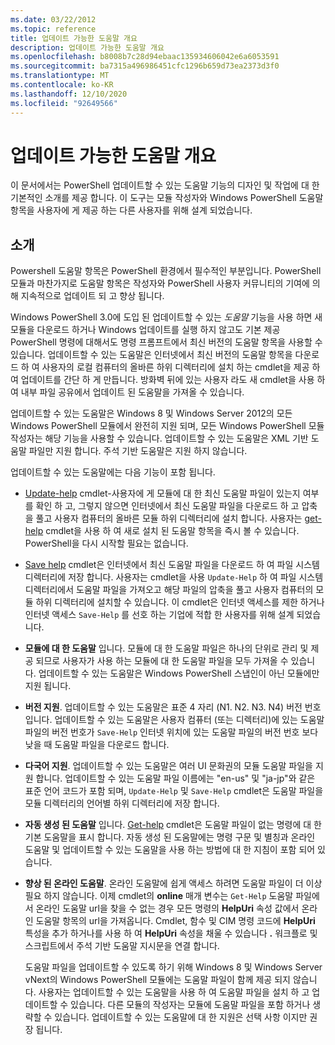 ```yaml
---
ms.date: 03/22/2012
ms.topic: reference
title: 업데이트 가능한 도움말 개요
description: 업데이트 가능한 도움말 개요
ms.openlocfilehash: b8008b7c28d94ebaac135934606042e6a6053591
ms.sourcegitcommit: ba7315a496986451cfc1296b659d73ea2373d3f0
ms.translationtype: MT
ms.contentlocale: ko-KR
ms.lasthandoff: 12/10/2020
ms.locfileid: "92649566"
---
```

# <a name="updatable-help-overview"></a>업데이트 가능한 도움말 개요

이 문서에서는 PowerShell 업데이트할 수 있는 도움말 기능의 디자인 및 작업에 대 한 기본적인 소개를 제공 합니다. 이 도구는 모듈 작성자와 Windows PowerShell 도움말 항목을 사용자에 게 제공 하는 다른 사용자를 위해 설계 되었습니다.

## <a name="introduction"></a>소개

Powershell 도움말 항목은 PowerShell 환경에서 필수적인 부분입니다. PowerShell 모듈과 마찬가지로 도움말 항목은 작성자와 PowerShell 사용자 커뮤니티의 기여에 의해 지속적으로 업데이트 되 고 향상 됩니다.

Windows PowerShell 3.0에 도입 된 업데이트할 수 있는 *도움말* 기능을 사용 하면 새 모듈을 다운로드 하거나 Windows 업데이트를 실행 하지 않고도 기본 제공 PowerShell 명령에 대해서도 명령 프롬프트에서 최신 버전의 도움말 항목을 사용할 수 있습니다. 업데이트할 수 있는 도움말은 인터넷에서 최신 버전의 도움말 항목을 다운로드 하 여 사용자의 로컬 컴퓨터의 올바른 하위 디렉터리에 설치 하는 cmdlet을 제공 하 여 업데이트를 간단 하 게 만듭니다. 방화벽 뒤에 있는 사용자 라도 새 cmdlet을 사용 하 여 내부 파일 공유에서 업데이트 된 도움말을 가져올 수 있습니다.

업데이트할 수 있는 도움말은 Windows 8 및 Windows Server 2012의 모든 Windows PowerShell 모듈에서 완전히 지원 되며, 모든 Windows PowerShell 모듈 작성자는 해당 기능을 사용할 수 있습니다. 업데이트할 수 있는 도움말은 XML 기반 도움말 파일만 지원 합니다. 주석 기반 도움말은 지원 하지 않습니다.

업데이트할 수 있는 도움말에는 다음 기능이 포함 됩니다.

- [Update-help](/powershell/module/Microsoft.PowerShell.Core/Update-Help) cmdlet-사용자에 게 모듈에 대 한 최신 도움말 파일이 있는지 여부를 확인 하 고, 그렇지 않으면 인터넷에서 최신 도움말 파일을 다운로드 하 고 압축을 풀고 사용자 컴퓨터의 올바른 모듈 하위 디렉터리에 설치 합니다. 사용자는 [get-help](/powershell/module/Microsoft.PowerShell.Core/Get-Help) cmdlet을 사용 하 여 새로 설치 된 도움말 항목을 즉시 볼 수 있습니다. PowerShell을 다시 시작할 필요는 없습니다.

- [Save help](/powershell/module/Microsoft.PowerShell.Core/Save-Help) cmdlet은 인터넷에서 최신 도움말 파일을 다운로드 하 여 파일 시스템 디렉터리에 저장 합니다. 사용자는 cmdlet을 사용 `Update-Help` 하 여 파일 시스템 디렉터리에서 도움말 파일을 가져오고 해당 파일의 압축을 풀고 사용자 컴퓨터의 모듈 하위 디렉터리에 설치할 수 있습니다. 이 cmdlet은 인터넷 액세스를 제한 하거나 인터넷 액세스 `Save-Help` 를 선호 하는 기업에 적합 한 사용자를 위해 설계 되었습니다.

- **모듈에 대 한 도움말** 입니다. 모듈에 대 한 도움말 파일은 하나의 단위로 관리 및 제공 되므로 사용자가 사용 하는 모듈에 대 한 도움말 파일을 모두 가져올 수 있습니다. 업데이트할 수 있는 도움말은 Windows PowerShell 스냅인이 아닌 모듈에만 지원 됩니다.

- **버전 지원**. 업데이트할 수 있는 도움말은 표준 4 자리 (N1. N2. N3. N4) 버전 번호입니다.
  업데이트할 수 있는 도움말은 사용자 컴퓨터 (또는 디렉터리)에 있는 도움말 파일의 버전 번호가 `Save-Help` 인터넷 위치에 있는 도움말 파일의 버전 번호 보다 낮을 때 도움말 파일을 다운로드 합니다.

- **다국어 지원**. 업데이트할 수 있는 도움말은 여러 UI 문화권의 모듈 도움말 파일을 지원 합니다.
  업데이트할 수 있는 도움말 파일 이름에는 "en-us" 및 "ja-jp"와 같은 표준 언어 코드가 포함 되며, `Update-Help` 및 `Save-Help` cmdlet은 도움말 파일을 모듈 디렉터리의 언어별 하위 디렉터리에 저장 합니다.

- **자동 생성 된 도움말** 입니다. [Get-help](/powershell/module/Microsoft.PowerShell.Core/Get-Help) cmdlet은 도움말 파일이 없는 명령에 대 한 기본 도움말을 표시 합니다. 자동 생성 된 도움말에는 명령 구문 및 별칭과 온라인 도움말 및 업데이트할 수 있는 도움말을 사용 하는 방법에 대 한 지침이 포함 되어 있습니다.

- **향상 된 온라인 도움말**. 온라인 도움말에 쉽게 액세스 하려면 도움말 파일이 더 이상 필요 하지 않습니다. 이제 cmdlet의 **online** 매개 변수는 `Get-Help` 도움말 파일에서 온라인 도움말 url을 찾을 수 없는 경우 모든 명령의 **HelpUri** 속성 값에서 온라인 도움말 항목의 url을 가져옵니다. Cmdlet, 함수 및 CIM 명령 코드에 **HelpUri** 특성을 추가 하거나를 사용 하 여 **HelpUri** 속성을 채울 수 있습니다 **.** 워크플로 및 스크립트에서 주석 기반 도움말 지시문을 연결 합니다.

  도움말 파일을 업데이트할 수 있도록 하기 위해 Windows 8 및 Windows Server vNext의 Windows PowerShell 모듈에는 도움말 파일이 함께 제공 되지 않습니다. 사용자는 업데이트할 수 있는 도움말을 사용 하 여 도움말 파일을 설치 하 고 업데이트할 수 있습니다. 다른 모듈의 작성자는 모듈에 도움말 파일을 포함 하거나 생략할 수 있습니다. 업데이트할 수 있는 도움말에 대 한 지원은 선택 사항 이지만 권장 됩니다.
